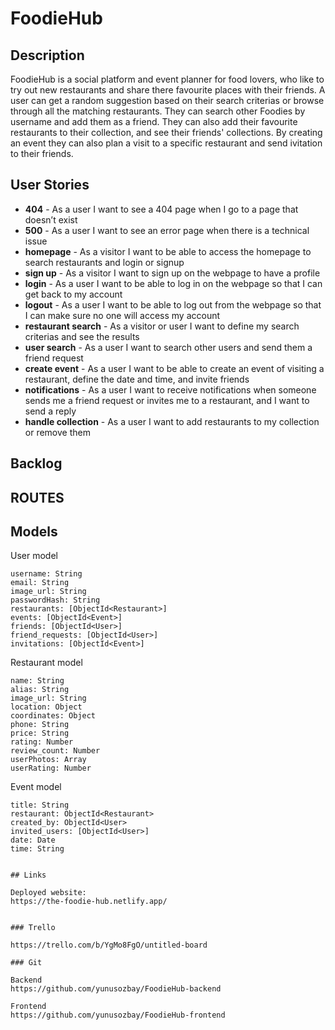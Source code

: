 # FoodieHub

## Description

FoodieHub is a social platform and event planner for food lovers, who like to try out new restaurants and share there favourite places with their friends. A user can get a random suggestion based on their search criterias or browse through all the matching restaurants. They can search other Foodies by username and add them as a friend. They can also add their favourite restaurants to their collection, and see their friends' collections. By creating an event they can also plan a visit to a specific restaurant and send ivitation to their friends.

## User Stories

- **404** - As a user I want to see a 404 page when I go to a page that doesn’t exist
- **500** - As a user I want to see an error page when there is a technical issue
- **homepage** - As a visitor I want to be able to access the homepage to search restaurants and login or signup
- **sign up** - As a visitor I want to sign up on the webpage to have a profile
- **login** - As a user I want to be able to log in on the webpage so that I can get back to my account
- **logout** - As a user I want to be able to log out from the webpage so that I can make sure no one will access my account
- **restaurant search** - As a visitor or user I want to define my search criterias and see the results
- **user search** - As a user I want to search other users and send them a friend request
- **create event** - As a user I want to be able to create an event of visiting a restaurant, define the date and time, and invite friends
- **notifications** - As a user I want to receive notifications when someone sends me a friend request or invites me to a restaurant, and I want to send a reply
- **handle collection** - As a user I want to add restaurants to my collection or remove them

## Backlog

## ROUTES

## Models

User model

```
username: String
email: String
image_url: String
passwordHash: String
restaurants: [ObjectId<Restaurant>]
events: [ObjectId<Event>]
friends: [ObjectId<User>]
friend_requests: [ObjectId<User>]
invitations: [ObjectId<Event>]

```

Restaurant model

```
name: String
alias: String
image_url: String
location: Object
coordinates: Object
phone: String
price: String
rating: Number
review_count: Number
userPhotos: Array
userRating: Number

```

Event model

```
title: String
restaurant: ObjectId<Restaurant>
created_by: ObjectId<User>
invited_users: [ObjectId<User>]
date: Date
time: String


## Links

Deployed website:
https://the-foodie-hub.netlify.app/


### Trello

https://trello.com/b/YgMo8FgO/untitled-board

### Git

Backend
https://github.com/yunusozbay/FoodieHub-backend

Frontend
https://github.com/yunusozbay/FoodieHub-frontend
```
